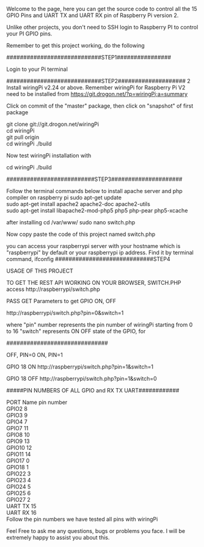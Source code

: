 Welcome to the page, here you can get the source code to control all the 15 GPIO Pins and UART TX and UART RX pin of Raspberry Pi version 2.

Unlike other projects, you don't need to SSH login to Raspberry PI to control your PI GPIO pins.

Remember to get this project working, do the following

############################STEP1################

Login to your Pi terminal


############################STEP2####################
2 Install wiringPi v2.24 or above. Remember wiringPi for Raspberry Pi V2 need to be installed from https://git.drogon.net/?p=wiringPi;a=summary

Click on commit of the "master" package, then click on "snapshot" of first package

git clone git://git.drogon.net/wiringPi                                                                                                      
cd wiringPi                                                                                                      
git pull origin                                                                                                      
cd wiringPi ./build                                                                                                     

Now test wiringPi installation with 

cd wiringPi ./build                                                                                                                                                                                                          

##########################STEP3#####################

Follow the terminal commands below to install apache server and php compiler on raspberry pi 
sudo apt-get update                                                                                                      
sudo apt-get install apache2 apache2-doc apache2-utils                                                                                                      
sudo apt-get install libapache2-mod-php5 php5 php-pear php5-xcache                                                                                                     

after installing 
cd /var/www/ 
sudo nano switch.php

Now copy paste the code of this project named switch.php

you can access your raspberrypi server with your hostname which is "raspberrypi" by default or your raspberrypi ip address. Find it by terminal command, ifconfig
#############################STEP4

USAGE OF THIS PROJECT

TO GET THE REST API WORKING ON YOUR BROWSER, SWITCH.PHP access http://raspberrypi/switch.php

PASS GET Parameters to get GPIO ON, OFF

http://raspberrypi/switch.php?pin=0&switch=1

where "pin" number represents the pin number of wiringPi starting from 0 to 16 "switch" represents ON OFF state of the GPIO, for

##############################

OFF, PIN=0 ON, PIN=1

GPIO 18 ON http://raspberrypi/switch.php?pin=1&switch=1

GPIO 18 OFF http://raspberrypi/switch.php?pin=1&switch=0


#####PIN NUMBERS OF ALL GPIO and RX TX UART############

PORT Name pin number                                                                                                     
GPIO2 8                                                                                                                                                                 
GPIO3 9                                                                                                                                                           
GPIO4 7                                                                                                                             
GPIO7 11                                                                                                                                                                                                          
GPIO8 10                                                                                                     
GPIO9 13                                                                                                     
GPIO10 12                                                                                                      
GPIO11 14                                                                                                     
GPIO17 0                                                                                                      
GPIO18 1                                                                                                      
GPIO22 3                                                                                                      
GPIO23 4                                                                                                     
GPIO24 5                                                                                                     
GPIO25 6                                                                                                     
GPIO27 2                                                                                                     
UART TX 15                                                                                                      
UART RX 16                                                                                                     
Follow the pin numbers we have tested all pins with wiringPi                                                                                                                                                                                                          

Feel Free to ask me any questions, bugs or problems you face. I will be extremely happy to assist you about this.                                                                                                     
